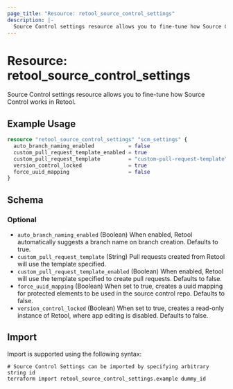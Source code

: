 ```yaml
---
page_title: "Resource: retool_source_control_settings"
description: |-
  Source Control settings resource allows you to fine-tune how Source Control works in Retool.
---
```


# Resource: retool_source_control_settings

Source Control settings resource allows you to fine-tune how Source Control works in Retool.

## Example Usage

```terraform
resource "retool_source_control_settings" "scm_settings" {
  auto_branch_naming_enabled           = false
  custom_pull_request_template_enabled = true
  custom_pull_request_template         = "custom-pull-request-template"
  version_control_locked               = true
  force_uuid_mapping                   = false
}
```

<!-- schema generated by tfplugindocs -->
## Schema

### Optional

- `auto_branch_naming_enabled` (Boolean) When enabled, Retool automatically suggests a branch name on branch creation. Defaults to true.
- `custom_pull_request_template` (String) Pull requests created from Retool will use the template specified.
- `custom_pull_request_template_enabled` (Boolean) When enabled, Retool will use the template specified to create pull requests. Defaults to false.
- `force_uuid_mapping` (Boolean) When set to true, creates a uuid mapping for protected elements to be used in the source control repo. Defaults to false.
- `version_control_locked` (Boolean) When set to true, creates a read-only instance of Retool, where app editing is disabled. Defaults to false.

## Import

Import is supported using the following syntax:

```shell
# Source Control Settings can be imported by specifying arbitrary string id
terraform import retool_source_control_settings.example dummy_id
```
